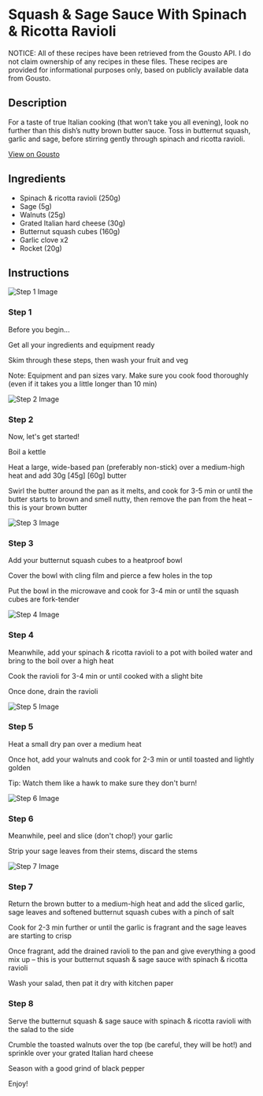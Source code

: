 # Squash & Sage Sauce With Spinach & Ricotta Ravioli

NOTICE: All of these recipes have been retrieved from the Gousto API. I do not claim ownership of any recipes in these files. These recipes are provided for informational purposes only, based on publicly available data from Gousto.

## Description

For a taste of true Italian cooking (that won’t take you all evening), look no further than this dish’s nutty brown butter sauce. Toss in butternut squash, garlic and sage, before stirring gently through spinach and ricotta ravioli.

[View on Gousto](https://www.gousto.co.uk/recipes/cookbook/butternut-squash-sage-sauce-with-spinach-ricotta-ravioli)

## Ingredients

- Spinach & ricotta ravioli (250g)
- Sage (5g)
- Walnuts (25g)
- Grated Italian hard cheese (30g)
- Butternut squash cubes (160g)
- Garlic clove x2
- Rocket (20g)

## Instructions

![Step 1 Image](https://production-media.gousto.co.uk/cms/recipe-step-image/Admin-10mm-Step-1-1649176672567-x200.jpg)

### Step 1

Before you begin...

Get all your ingredients and equipment ready

Skim through these steps, then wash your fruit and veg

Note: Equipment and pan sizes vary. Make sure you cook food thoroughly (even if it takes you a little longer than 10 min)

![Step 2 Image](https://production-media.gousto.co.uk/cms/recipe-step-image/step-2-1644938387653-x200.jpg)

### Step 2

Now, let's get started!

Boil a kettle

Heat a large, wide-based pan (preferably non-stick) over a medium-high heat and add 30g <span class="text-purple">[45g]</span><span class="text-danger"> [60g] </span>butter

Swirl the butter around the pan as it melts, and cook for 3-5 min or until the butter starts to brown and smell nutty, then remove the pan from the heat – this is your brown butter

![Step 3 Image](https://production-media.gousto.co.uk/cms/recipe-step-image/step-3-1644938390270-x200.jpg)

### Step 3

Add your butternut squash cubes to a heatproof bowl

Cover the bowl with cling film and pierce a few holes in the top

Put the bowl in the microwave and cook for 3-4 min or until the squash cubes are fork-tender

![Step 4 Image](https://production-media.gousto.co.uk/cms/recipe-step-image/step-4-1644938393385-x200.jpg)

### Step 4

Meanwhile, add your spinach & ricotta ravioli to a pot with boiled water and bring to the boil over a high heat

Cook the ravioli for 3-4 min or until cooked with a slight bite

Once done, drain the ravioli

![Step 5 Image](https://production-media.gousto.co.uk/cms/recipe-step-image/step-5-1678913217013-x200.jpg)

### Step 5

Heat a small dry pan over a medium heat

Once hot, add your walnuts and cook for 2-3 min or until toasted and lightly golden

Tip: Watch them like a hawk to make sure they don't burn!

![Step 6 Image](https://production-media.gousto.co.uk/cms/recipe-step-image/step-6-1644938398967-x200.jpg)

### Step 6

Meanwhile, peel and slice (don't chop!) your garlic

Strip your sage leaves from their stems, discard the stems

![Step 7 Image](https://production-media.gousto.co.uk/cms/recipe-step-image/step-7-1644938401944-x200.jpg)

### Step 7

Return the brown butter to a medium-high heat and add the sliced garlic, sage leaves and softened butternut squash cubes with a pinch of salt

Cook for 2-3 min further or until the garlic is fragrant and the sage leaves are starting to crisp

Once fragrant, add the drained ravioli to the pan and give everything a good mix up – this is your butternut squash & sage sauce with spinach & ricotta ravioli

Wash your salad, then pat it dry with kitchen paper

### Step 8

Serve the butternut squash & sage sauce with spinach & ricotta ravioli with the salad to the side

Crumble the toasted walnuts over the top (be careful, they will be hot!) and sprinkle over your grated Italian hard cheese

Season with a good grind of black pepper

Enjoy!


